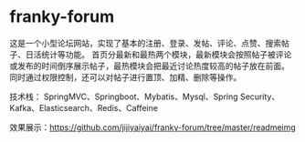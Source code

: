# franky-forum
这是一个小型论坛网站，实现了基本的注册、登录、发帖、评论、点赞、搜索帖子、日活统计等功能。
首页分最新和最热两个模块，最新模块会按照帖子被评论或发布的时间倒序展示帖子，最热模块会把最近讨论热度较高的帖子放在前面。
同时通过权限控制，还可以对帖子进行置顶、加精、删除等操作。

技术栈：
SpringMVC、Springboot、Mybatis、Mysql、Spring Security、Kafka、Elasticsearch、Redis、Caffeine  
  
效果展示：https://github.com/jijiyaiyai/franky-forum/tree/master/readmeimg


